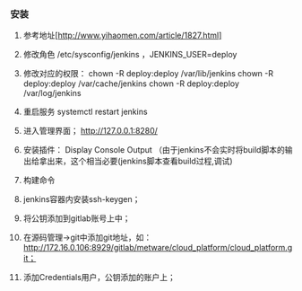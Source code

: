 ### 安装

1. 参考地址[http://www.yihaomen.com/article/1827.html]

2. 修改角色 /etc/sysconfig/jenkins ，JENKINS_USER=deploy

3. 修改对应的权限： 
chown -R deploy:deploy /var/lib/jenkins
chown -R deploy:deploy /var/cache/jenkins
chown -R deploy:deploy /var/log/jenkins

5. 重启服务
systemctl restart jenkins

6. 进入管理界面；
http://127.0.0.1:8280/

7. 安装插件：
Display Console Output （由于jenkins不会实时将build脚本的输出给拿出来，这个相当必要(jenkins脚本查看build过程,调试)

3. 构建命令
 1. jenkins容器内安装ssh-keygen；
 2. 将公钥添加到gitlab账号上中；
 3. 在源码管理->git中添加git地址，如：http://172.16.0.106:8929/gitlab/metware/cloud_platform/cloud_platform.git；
 4. 添加Credentials用户，公钥添加的账户上；